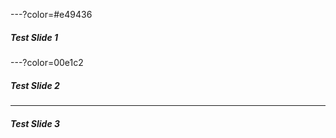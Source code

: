 ---?color=#e49436

##### Test Slide 1

---?color=00e1c2

##### Test Slide 2

---

##### Test Slide 3
